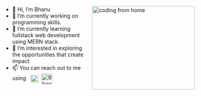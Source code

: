 - 👋 Hi, I’m Bhanu <img align="right" alt="coding from home" src= "https://camo.githubusercontent.com/410dd0b1b800cd1e13965237beee2a32474be978/68747470733a2f2f6d656469612e67697068792e636f6d2f6d656469612f4d3967624264396e6244724f5475314d71782f67697068792e676966" height = 220 width = 270/>
- 🔭 I’m currently working on programming skills.
- 🌱 I’m currently learning fullstack web development using MERN stack.
- 👀 I’m interested in exploring the opportunities that create impact
- 📫 You can reach out to me using &nbsp; <a href="https://linkedin.com/in/bhanups10" target="blank"><img align="center" src="https://i.pinimg.com/originals/de/b4/6f/deb46f02a59e3b3a2aa58fac16290d63.gif" alt="Bhanu Pratap" height="21" width="21" /></a> &nbsp;<a href="https://twitter.com/bhanups10" target="blank"><img align="center" src="https://cliply.co/wp-content/uploads/2019/07/371907030_TWITTER_ICON_TRANSPARENT_400.gif" alt="Bhanu Pratap" height="29" width="30" /></a> &nbsp;
<br/> 

<!---
bhanups10/bhanups10 is a ✨ special ✨ repository because its `README.md` (this file) appears on your GitHub profile.
You can click the Preview link to take a look at your changes.

- 👀 I’m interested in exploring the opportunities that create impact
- 💞️ I’m looking to collaborate on ...
 
--->
